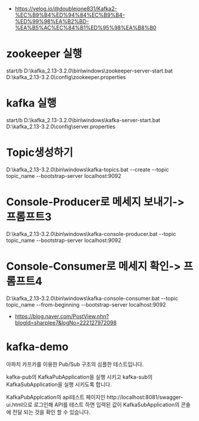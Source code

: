 
- https://velog.io/@doublejone831/Kafka2-%EC%B9%B4%ED%94%84%EC%B9%B4-%ED%99%98%EA%B2%BD-%EA%B5%AC%EC%84%B1%ED%95%98%EA%B8%B0
# zookeeper 실행
start/b D:\kafka_2.13-3.2.0\bin\windows\zookeeper-server-start.bat D:\kafka_2.13-3.2.0\config\zookeeper.properties

# kafka 실행
start/b D:\kafka_2.13-3.2.0\bin\windows\kafka-server-start.bat D:\kafka_2.13-3.2.0\config\server.properties
# Topic생성하기 <topic-name>
D:\kafka_2.13-3.2.0\bin\windows\kafka-topics.bat --create --topic topic_name --bootstrap-server localhost:9092
# Console-Producer로 메세지 보내기-> 프롬프트3
D:\kafka_2.13-3.2.0\bin\windows\kafka-console-producer.bat --topic topic_name --bootstrap-server localhost:9092

# Console-Consumer로 메세지 확인-> 프롬프트4
D:\kafka_2.13-3.2.0\bin\windows\kafka-console-consumer.bat --topic topic_name --from-beginning --bootstrap-server localhost:9092

- https://blog.naver.com/PostView.nhn?blogId=sharplee7&logNo=222127972098
# kafka-demo
아파치 카프카를 이용한 Pub/Sub 구조의 심플한 테스트입니다.

kafka-pub의 KafkaPubApplication을 실행 시키고
kafka-sub의 KafkaSubApplication을 실행 시키도록 합니다.

KafkaPubApplcation의 api테스트 페이지인 http://localhost:8081/swagger-ui.html으로 로그인해 API를 테스트 하면
입력된 값이 KafkaSubApplication의 콘솔에 전달 되는 것을 확인 할 수 있습니다.